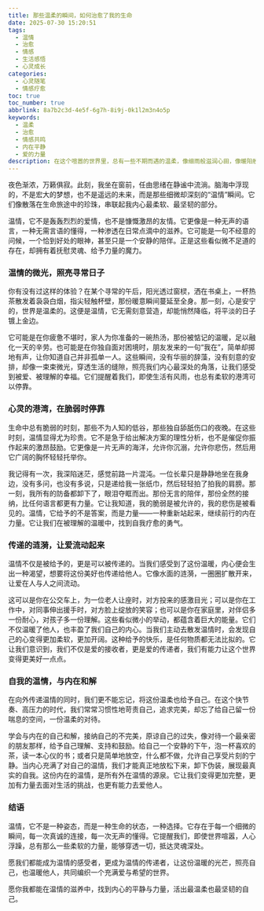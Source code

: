 ```yaml
---
title: 那些温柔的瞬间，如何治愈了我的生命
date: 2025-07-30 15:20:51
tags:
  - 温情
  - 治愈
  - 情感
  - 生活感悟
  - 心灵成长
categories:
  - 心灵随笔
  - 情感疗愈
toc: true
toc_number: true
abbrlink: 8a7b2c3d-4e5f-6g7h-8i9j-0k1l2m3n4o5p
keywords:
  - 温柔
  - 治愈
  - 情感共鸣
  - 内在平静
  - 爱的力量
description: 在这个喧嚣的世界里，总有一些不期而遇的温柔，像细雨般滋润心田，像暖阳般驱散阴霾。它们不是惊天动地的壮举，而是日常里那些微不足道的瞬间，却拥有着抚慰灵魂、给予力量的魔力。这篇文章，想与你一同探寻温情的真谛，感受它如何悄然改变我们的内心，让我们在爱与被爱中，找到真正的归属与平静。
---
```


夜色渐浓，万籁俱寂。此刻，我坐在窗前，任由思绪在静谧中流淌。脑海中浮现的，不是宏大的梦想，也不是遥远的未来，而是那些细微却深刻的“温情”瞬间。它们像散落在生命旅途中的珍珠，串联起我内心最柔软、最坚韧的部分。

温情，它不是轰轰烈烈的爱情，也不是慷慨激昂的友情。它更像是一种无声的语言，一种无需言语的懂得，一种渗透在日常点滴中的滋养。它可能是一句不经意的问候，一个恰到好处的眼神，甚至只是一个安静的陪伴。正是这些看似微不足道的存在，却拥有着抚慰灵魂、给予力量的魔力。

### 温情的微光，照亮寻常日子

你有没有过这样的体验？在某个寻常的午后，阳光透过窗棂，洒在书桌上，一杯热茶散发着袅袅白烟，指尖轻触杯壁，那份暖意瞬间蔓延至全身。那一刻，心是安宁的，世界是温柔的。这便是温情，它无需刻意营造，却能悄然降临，将平淡的日子镀上金边。

它可能是在你疲惫不堪时，家人为你准备的一碗热汤，那份被惦记的温暖，足以融化一天的辛劳。也可能是在你独自面对困境时，朋友发来的一句“我在”，简单却掷地有声，让你知道自己并非孤单一人。这些瞬间，没有华丽的辞藻，没有刻意的安排，却像一束束微光，穿透生活的缝隙，照亮我们内心最深处的角落，让我们感受到被爱、被理解的幸福。它们提醒着我们，即使生活有风雨，也总有柔软的港湾可以停靠。

### 心灵的港湾，在脆弱时停靠

生命中总有脆弱的时刻，那些不为人知的低谷，那些独自舔舐伤口的夜晚。在这些时刻，温情显得尤为珍贵。它不是急于给出解决方案的理性分析，也不是催促你振作起来的激昂鼓励。它更像是一片无声的海洋，允许你沉溺，允许你悲伤，然后用它广阔的胸怀轻轻托举你。

我记得有一次，我深陷迷茫，感觉前路一片混沌。一位长辈只是静静地坐在我身边，没有多问，也没有多说，只是递给我一张纸巾，然后轻轻拍了拍我的肩膀。那一刻，我所有的防备都卸下了，眼泪夺眶而出。那份无言的陪伴，那份全然的接纳，比任何语言都更有力量。它让我知道，我的脆弱是被允许的，我的悲伤是被看见的。温情，它给予的不是答案，而是力量——一种重新站起来，继续前行的内在力量。它让我们在被理解的温暖中，找到自我疗愈的勇气。

### 传递的涟漪，让爱流动起来

温情不仅是被给予的，更是可以被传递的。当我们感受到了这份温暖，内心便会生出一种渴望，想要将这份美好也传递给他人。它像水面的涟漪，一圈圈扩散开来，让爱在人与人之间流动。

这可以是你在公交车上，为一位老人让座时，对方投来的感激目光；可以是你在工作中，对同事伸出援手时，对方脸上绽放的笑容；也可以是你在家庭里，对伴侣多一份耐心，对孩子多一份理解。这些看似微小的举动，都蕴含着巨大的能量。它们不仅温暖了他人，也丰盈了我们自己的内心。当我们主动去散发温情时，会发现自己的心变得更加柔软，更加开阔。这种给予的快乐，是任何物质都无法比拟的。它让我们意识到，我们不仅是爱的接收者，更是爱的传递者，我们有能力让这个世界变得更美好一点点。

### 自我的温情，与内在和解

在向外传递温情的同时，我们更不能忘记，将这份温柔也给予自己。在这个快节奏、高压力的时代，我们常常习惯性地苛责自己，追求完美，却忘了给自己留一份喘息的空间，一份温柔的对待。

学会与内在的自己和解，接纳自己的不完美，原谅自己的过失，像对待一个最亲密的朋友那样，给予自己理解、支持和鼓励。给自己一个安静的下午，泡一杯喜欢的茶，读一本心仪的书；或者只是简单地放空，什么都不做，允许自己享受片刻的宁静。当内心充满了对自己的温情，我们才能真正地放松下来，卸下伪装，展现最真实的自我。这份内在的温情，是所有外在温情的源泉。它让我们变得更加完整，更加有力量去面对生活的挑战，也更有能力去爱他人。

### 结语

温情，它不是一种姿态，而是一种生命的状态，一种选择。它存在于每一个细微的瞬间，每一次真诚的连接，每一次无声的懂得。它提醒我们，即使世界喧嚣，人心浮躁，总有那么一些柔软的力量，能够穿透一切，抵达灵魂深处。

愿我们都能成为温情的感受者，更成为温情的传递者，让这份温暖的光芒，照亮自己，也温暖他人，共同编织一个充满爱与希望的世界。

愿你我都能在温情的滋养中，找到内心的平静与力量，活出最温柔也最坚韧的自己。